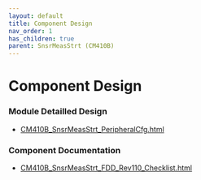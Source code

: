 ```yaml
---
layout: default
title: Component Design
nav_order: 1
has_children: true
parent: SnsrMeasStrt (CM410B)
---
```

# Component Design
### Module Detailled Design

- [CM410B_SnsrMeasStrt_PeripheralCfg.html](Design/CM410B_SnsrMeasStrt_PeripheralCfg.html)

### Component Documentation

- [CM410B_SnsrMeasStrt_FDD_Rev110_Checklist.html](Doc/CM410B_SnsrMeasStrt_FDD_Rev110_Checklist.html)

